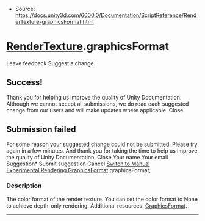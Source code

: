 * Source: https://docs.unity3d.com/6000.0/Documentation/ScriptReference/RenderTexture-graphicsFormat.html

#  [RenderTexture](https://docs.unity3d.com/6000.0/Documentation/ScriptReference/RenderTexture.html).graphicsFormat
Leave feedback
Suggest a change
## Success!
Thank you for helping us improve the quality of Unity Documentation. Although we cannot accept all submissions, we do read each suggested change from our users and will make updates where applicable.
Close
## Submission failed
For some reason your suggested change could not be submitted. Please <a>try again</a> in a few minutes. And thank you for taking the time to help us improve the quality of Unity Documentation.
Close
Your name Your email Suggestion* Submit suggestion
Cancel
[Switch to Manual](https://docs.unity3d.com/6000.0/Documentation/Manual/class-RenderTexture.html "Go to RenderTexture Component in the Manual")
[Experimental.Rendering.GraphicsFormat](https://docs.unity3d.com/6000.0/Documentation/ScriptReference/Experimental.Rendering.GraphicsFormat.html) graphicsFormat; 
### Description
The color format of the render texture. You can set the color format to None to achieve depth-only rendering.
Additional resources: [GraphicsFormat](https://docs.unity3d.com/6000.0/Documentation/ScriptReference/Experimental.Rendering.GraphicsFormat.html).
* * *
